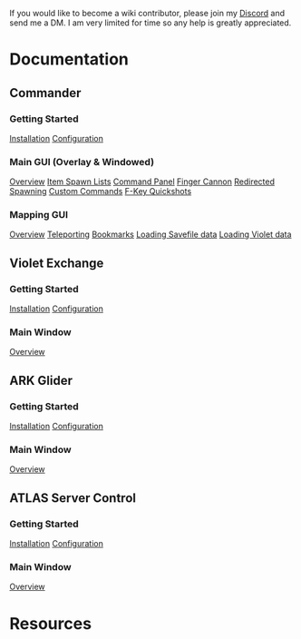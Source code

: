 <!-- TITLE: Home -->
<!-- SUBTITLE: This Wiki contains instructions on how to best utilize the software developed by SparcMX, the site is currently a "work in progress" and as such, will be missing pages of information. -->
If you would like to become a wiki contributor, please join my [Discord](http://discord.gg/3EXA2MUv) and send me a DM.  I am very limited for time so any help is greatly appreciated.

# Documentation
## Commander
### Getting Started
[Installation](commander#installation)
[Configuration](commander#configuration)
### Main GUI (Overlay & Windowed)
[Overview](commander#overview)
[Item Spawn Lists](commander#itemspawnlists)
[Command Panel](#)
[Finger Cannon](#)
[Redirected Spawning](#)
[Custom Commands](#)
[F-Key Quickshots](#)
### Mapping GUI
[Overview](#)
[Teleporting](#)
[Bookmarks](#)
[Loading Savefile data](#)
[Loading Violet data](#)

## Violet Exchange
### Getting Started
[Installation](#)
[Configuration](#)
### Main Window
[Overview](#)

## ARK Glider
### Getting Started
[Installation](#)
[Configuration](#)
### Main Window
[Overview](#)

## ATLAS Server Control
### Getting Started
[Installation](#)
[Configuration](#)
### Main Window
[Overview](#)

# Resources